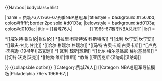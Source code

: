 {{Navbox
|bodyclass=hlist

|name = 费城76人1966–67赛季NBA总冠军
|titlestyle = background:#1560bd; color:#ffffff; border:2px solid #d0103a;
|belowstyle = background:#d0103a; color:#d0103a;
|title = [[费城76人|<span style="color:#ffffff;">费城76人</span>]] 1966–67赛季NBA总冠军
|list1 = 

*[[威尔特·张伯伦|张伯伦]] 
*[[拉里·科斯特洛|科斯特洛]] 
*[[比利·坎宁安|坎宁安]] 
*[[戴夫·甘比|甘比]] 
*[[哈尔·格瑞尔|格瑞尔]] 
*[[马特·古奥卡斯|古奥卡斯]] 
*[[卢克·杰克逊 (1941年)|杰克逊]] 
*[[瓦利·琼斯|琼斯]] 
*[[比尔·梅尔基翁尼|梅尔基翁尼]] 
*[[切特·沃克|沃克]] 
*[[鲍勃·维斯|维斯]] 
*教练 [[亚历克斯·汉纳姆|汉纳姆]]

}}<noinclude>
{{collapsible option}}
[[Category:费城76人]]
[[Category:NBA总冠军导航模板|Philadelphia 76ers 1966-67]]
</noinclude>